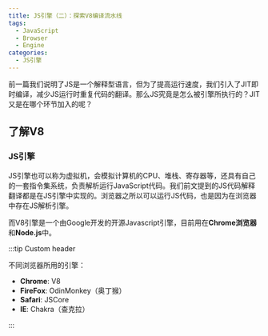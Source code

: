 ```yaml
---
title: JS引擎（二）：探索V8编译流水线
tags:
  - JavaScript
  - Browser
  - Engine
categories:
  - JS引擎
---
```


前一篇我们说明了JS是一个解释型语言，但为了提高运行速度，我们引入了JIT即时编译，减少JS运行时重复代码的翻译。那么JS究竟是怎么被引擎所执行的？JIT又是在哪个环节加入的呢？

## 了解V8
### JS引擎
JS引擎也可以称为虚拟机，会模拟计算机的CPU、堆栈、寄存器等，还具有自己的一套指令集系统，负责解析运行JavaScript代码。我们前文提到的JS代码解释翻译都是在JS引擎中实现的。浏览器之所以可以运行JS代码，也是因为在浏览器中存在JS解析引擎。

而V8引擎是一个由Google开发的开源Javascript引擎，目前用在**Chrome浏览器**和**Node.js**中。

:::tip Custom header

不同浏览器所用的引擎：

- **Chrome**: V8
- **FireFox**: OdinMonkey（奥丁猴）
- **Safari**: JSCore
- **IE**: Chakra（查克拉）

:::